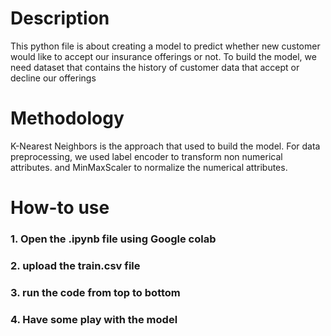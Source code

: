# Description
This python file is about creating a model to predict whether new customer would like to accept our insurance offerings or not.
To build the model, we need dataset that contains the history of customer data that accept or decline our offerings

# Methodology
K-Nearest Neighbors is the approach that used to build the model.
For data preprocessing, we used label encoder to transform non numerical attributes.
and MinMaxScaler to normalize the numerical attributes.

# How-to use
### 1. Open the .ipynb file using Google colab
### 2. upload the train.csv file
### 3. run the code from top to bottom
### 4. Have some play with the model
